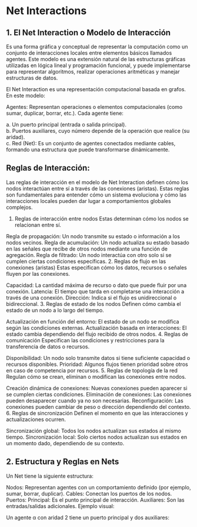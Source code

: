 # Net Interactions
## 1. El Net Interaction o Modelo de Interacción 
Es una forma gráfica y conceptual de representar la computación como un 
conjunto de interacciones locales entre elementos básicos llamados agentes. Este modelo es una extensión natural de las 
estructuras gráficas utilizadas en lógica lineal y programación funcional, y puede implementarse para representar algoritmos, realizar operaciones aritméticas y manejar estructuras de datos.

El Net Interaction es una representación computacional basada en grafos. En este modelo:

Agentes: Representan operaciones o elementos computacionales (como sumar, duplicar, borrar, etc.). Cada agente tiene:

a. Un puerto principal (entrada o salida principal). <br>
b. Puertos auxiliares, cuyo número depende de la operación que realice (su aridad). <br>
c. Red (Net): Es un conjunto de agentes conectados mediante cables, formando una estructura que puede transformarse dinámicamente. <br>

## Reglas de Interacción: <br> 
Las reglas de interacción en el modelo de Net Interaction definen cómo los nodos interactúan entre sí a través de las conexiones (aristas). Estas reglas son fundamentales para entender cómo un sistema evoluciona y cómo las interacciones locales pueden dar lugar a comportamientos globales complejos. <br>

1. Reglas de interacción entre nodos
Estas determinan cómo los nodos se relacionan entre sí.

Regla de propagación: Un nodo transmite su estado o información a los nodos vecinos.
Regla de acumulación: Un nodo actualiza su estado basado en las señales que recibe de otros nodos mediante una función de agregación.
Regla de filtrado: Un nodo interactúa con otro solo si se cumplen ciertas condiciones específicas.
2. Reglas de flujo en las conexiones (aristas)
Estas especifican cómo los datos, recursos o señales fluyen por las conexiones.

Capacidad: La cantidad máxima de recurso o dato que puede fluir por una conexión.
Latencia: El tiempo que tarda en completarse una interacción a través de una conexión.
Dirección: Indica si el flujo es unidireccional o bidireccional.
3. Reglas de estado de los nodos
Definen cómo cambia el estado de un nodo a lo largo del tiempo.

Actualización en función del entorno: El estado de un nodo se modifica según las condiciones externas.
Actualización basada en interacciones: El estado cambia dependiendo del flujo recibido de otros nodos.
4. Reglas de comunicación
Especifican las condiciones y restricciones para la transferencia de datos o recursos.

Disponibilidad: Un nodo solo transmite datos si tiene suficiente capacidad o recursos disponibles.
Prioridad: Algunos flujos tienen prioridad sobre otros en caso de competencia por recursos.
5. Reglas de topología de la red
Regulan cómo se crean, eliminan o modifican las conexiones entre nodos.

Creación dinámica de conexiones: Nuevas conexiones pueden aparecer si se cumplen ciertas condiciones.
Eliminación de conexiones: Las conexiones pueden desaparecer cuando ya no son necesarias.
Reconfiguración: Las conexiones pueden cambiar de peso o dirección dependiendo del contexto.
6. Reglas de sincronización
Definen el momento en que las interacciones y actualizaciones ocurren.

Sincronización global: Todos los nodos actualizan sus estados al mismo tiempo.
Sincronización local: Solo ciertos nodos actualizan sus estados en un momento dado, dependiendo de su contexto.
## 2. Estructura y Reglas en Nets
Un Net tiene la siguiente estructura:

Nodos: Representan agentes con un comportamiento definido (por ejemplo, sumar, borrar, duplicar).
Cables: Conectan los puertos de los nodos.
Puertos:
Principal: Es el punto principal de interacción.
Auxiliares: Son las entradas/salidas adicionales.
Ejemplo visual:

Un agente α con aridad 2 tiene un puerto principal y dos auxiliares:
